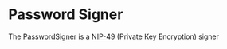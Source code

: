 # Password Signer

The [PasswordSigner](/typedoc/classes/applesauce_signer.PasswordSigner.html) is a [NIP-49](https://github.com/nostr-protocol/nips/blob/master/49.md) (Private Key Encryption) signer
